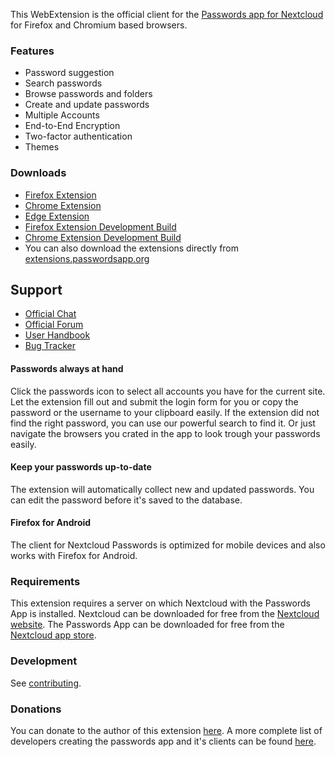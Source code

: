 This WebExtension is the official client for the [Passwords app for Nextcloud](https://github.com/marius-wieschollek/passwords) for Firefox and Chromium based browsers.

### Features
* Password suggestion
* Search passwords
* Browse passwords and folders
* Create and update passwords
* Multiple Accounts
* End-to-End Encryption
* Two-factor authentication
* Themes

### Downloads
* [Firefox Extension](https://addons.mozilla.org/de/firefox/addon/nextcloud-passwords/)
* [Chrome Extension](https://chrome.google.com/webstore/detail/nextcloud-passwords/mhajlicjhgoofheldnmollgbgjheenbi)
* [Edge Extension](https://microsoftedge.microsoft.com/addons/detail/cjmlcljdpphgdfpkngjcmeepdpcgpffk)
* [Firefox Extension Development Build](https://git.mdns.eu/nextcloud/passwords-webextension/-/packages/16)
* [Chrome Extension Development Build](https://chrome.google.com/webstore/detail/aipncmjoigmhooiiclcailmhiopachih)
* You can also download the extensions directly from [extensions.passwordsapp.org](https://extensions.passwordsapp.org/)

## Support
* [Official Chat](https://t.me/nc_passwords)
* [Official Forum](https://help.nextcloud.com/c/apps/passwords)
* [User Handbook](https://git.mdns.eu/nextcloud/passwords-webextension/wikis/home)
* [Bug Tracker](https://github.com/marius-wieschollek/passwords-webextension/issues)

#### Passwords always at hand
Click the passwords icon to select all accounts you have for the current site.
Let the extension fill out and submit the login form for you or copy the password or the username to your clipboard easily.
If the extension did not find the right password, you  can use our powerful search to find it.
Or just navigate the browsers you crated in the app to look trough your passwords easily.

#### Keep your passwords up-to-date
The extension will automatically collect new and updated passwords.
You can edit the password before it's saved to the database.

#### Firefox for Android
The client for Nextcloud Passwords is optimized for mobile devices and also works with Firefox for Android.

### Requirements
This extension requires a server on which Nextcloud with the Passwords App is installed.
Nextcloud can be downloaded for free from the [Nextcloud website](https://nextcloud.com/).
The Passwords App can be downloaded for free from the [Nextcloud app store](https://apps.nextcloud.com/apps/passwords).

### Development
See [contributing](Contributing.md).

### Donations
You can donate to the author of this extension [here](https://ko-fi.com/mariusdavid).
A more complete list of developers creating the passwords app and it's clients can be found [here](https://github.com/marius-wieschollek/passwords/blob/master/Donate.md).